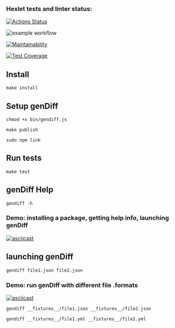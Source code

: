 ### Hexlet tests and linter status:
[![Actions Status](https://github.com/MikRyam/frontend-project-46/workflows/hexlet-check/badge.svg)](https://github.com/MikRyam/frontend-project-46/actions)

![example workflow](https://github.com/MikRyam/frontend-project-46/actions/workflows/project2-check.yml/badge.svg)

[![Maintainability](https://api.codeclimate.com/v1/badges/224d9c374a705ba5cc35/maintainability)](https://codeclimate.com/github/MikRyam/frontend-project-46/maintainability)

[![Test Coverage](https://api.codeclimate.com/v1/badges/224d9c374a705ba5cc35/test_coverage)](https://codeclimate.com/github/MikRyam/frontend-project-46/test_coverage)



## Install

```make install```

## Setup genDiff

```
chmod +x bin/gendiff.js

make publish

sudo npm link
```
## Run tests

```make test```

## genDiff Help

```
gendiff -h
```


### Demo: installing a package, getting help info, launching genDiff
[![asciicast](https://asciinema.org/a/nhG0khw7VAMpue3BxDDLsG2I5.svg)](https://asciinema.org/a/nhG0khw7VAMpue3BxDDLsG2I5)



## launching genDiff 


```
gendiff file1.json file2.json
```

### Demo: run genDiff with different file .formats
[![asciicast](https://asciinema.org/a/lq8eMzOipYGm4bJuGeyovnT3c.svg)](https://asciinema.org/a/lq8eMzOipYGm4bJuGeyovnT3c)


```
gendiff __fixtures__/file1.json __fixtures__/file2.json

gendiff __fixtures__/file1.yml __fixtures__/file2.yml

```